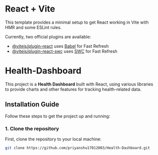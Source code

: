 
# React + Vite

This template provides a minimal setup to get React working in Vite with HMR and some ESLint rules.

Currently, two official plugins are available:

- [@vitejs/plugin-react](https://github.com/vitejs/vite-plugin-react/blob/main/packages/plugin-react/README.md) uses [Babel](https://babeljs.io/) for Fast Refresh
- [@vitejs/plugin-react-swc](https://github.com/vitejs/vite-plugin-react-swc) uses [SWC](https://swc.rs/) for Fast Refresh


# Health-Dashboard

This project is a **Health Dashboard** built with React, using various libraries to provide charts and other features for tracking health-related data.

## Installation Guide

Follow these steps to get the project up and running:

### 1. Clone the repository

First, clone the repository to your local machine:

```bash
git clone https://github.com/priyanshu17012003/Health-Dashboard.git
